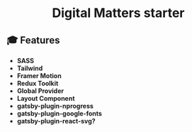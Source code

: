 <h1 align="center">
  Digital Matters starter
</h1>

## 🎓 Features

- **SASS**
- **Tailwind**
- **Framer Motion**
- **Redux Toolkit**
- **Global Provider**
- **Layout Component**
- **gatsby-plugin-nprogress**
- **gatsby-plugin-google-fonts**
- **gatsby-plugin-react-svg?**
